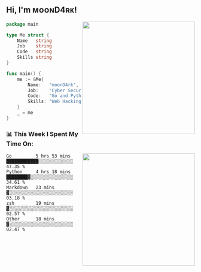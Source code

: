 <h2> Hi, I'm ᴍᴏᴏɴD4ʀᴋ!</h2>
<img align='right' src="https://github-readme-stats.vercel.app/api?username=moond4rk&show_icons=true&theme=radical" width="300">


```go
package main

type Me struct {
	Name   string
	Job    string
	Code   string
	Skills string
}

func main() {
	me := &Me{
		Name:   "moonD4rk",
		Job:    "Cyber Security Engineer",
		Code:   "Go and Python and Others",
		Skills: "Web Hacking ^o^",
	}
	_ = me
}
```



<h3>📊 This Week I Spent My Time On:</h3>
<img align='right' src="https://spotify-github-profile.vercel.app/api/view?uid=dayjackson56081&cover_image=true&theme=novatorem" width="300">

<!--START_SECTION:waka-->
```text
Go         5 hrs 53 mins   ████████████░░░░░░░░░░░░░   47.35 % 
Python     4 hrs 18 mins   ████████▓░░░░░░░░░░░░░░░░   34.61 % 
Markdown   23 mins         ▓░░░░░░░░░░░░░░░░░░░░░░░░   03.18 % 
zsh        19 mins         ▓░░░░░░░░░░░░░░░░░░░░░░░░   02.57 % 
Other      18 mins         ▓░░░░░░░░░░░░░░░░░░░░░░░░   02.47 % 
```
<!--END_SECTION:waka-->

